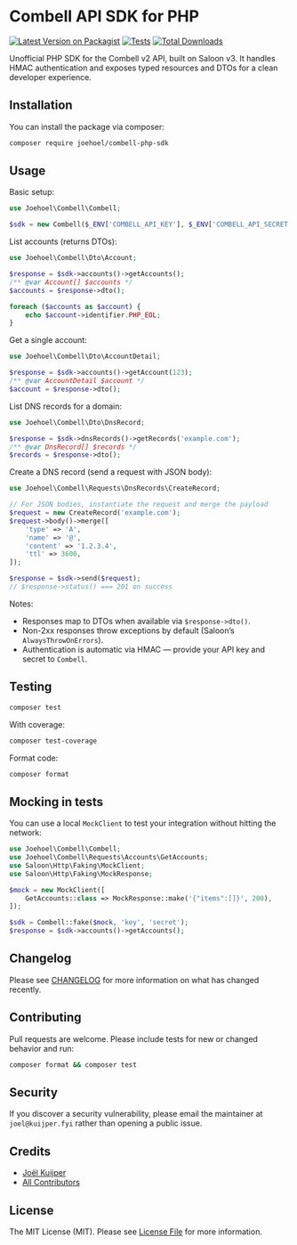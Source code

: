 # Combell API SDK for PHP

[![Latest Version on Packagist](https://img.shields.io/packagist/v/joehoel/combell-php-sdk.svg?style=flat-square)](https://packagist.org/packages/joehoel/combell-php-sdk)
[![Tests](https://img.shields.io/github/actions/workflow/status/joehoel/combell-php-sdk/run-tests.yml?branch=master&label=tests&style=flat-square)](https://github.com/joehoel/combell-php-sdk/actions/workflows/run-tests.yml)
[![Total Downloads](https://img.shields.io/packagist/dt/joehoel/combell-php-sdk.svg?style=flat-square)](https://packagist.org/packages/joehoel/combell-php-sdk)

Unofficial PHP SDK for the Combell v2 API, built on Saloon v3. It handles HMAC authentication and exposes typed resources and DTOs for a clean developer experience.

## Installation

You can install the package via composer:

```bash
composer require joehoel/combell-php-sdk
```

## Usage

Basic setup:

```php
use Joehoel\Combell\Combell;

$sdk = new Combell($_ENV['COMBELL_API_KEY'], $_ENV['COMBELL_API_SECRET']);
```

List accounts (returns DTOs):

```php
use Joehoel\Combell\Dto\Account;

$response = $sdk->accounts()->getAccounts();
/** @var Account[] $accounts */
$accounts = $response->dto();

foreach ($accounts as $account) {
    echo $account->identifier.PHP_EOL;
}
```

Get a single account:

```php
use Joehoel\Combell\Dto\AccountDetail;

$response = $sdk->accounts()->getAccount(123);
/** @var AccountDetail $account */
$account = $response->dto();
```

List DNS records for a domain:

```php
use Joehoel\Combell\Dto\DnsRecord;

$response = $sdk->dnsRecords()->getRecords('example.com');
/** @var DnsRecord[] $records */
$records = $response->dto();
```

Create a DNS record (send a request with JSON body):

```php
use Joehoel\Combell\Requests\DnsRecords\CreateRecord;

// For JSON bodies, instantiate the request and merge the payload
$request = new CreateRecord('example.com');
$request->body()->merge([
    'type' => 'A',
    'name' => '@',
    'content' => '1.2.3.4',
    'ttl' => 3600,
]);

$response = $sdk->send($request);
// $response->status() === 201 on success
```

Notes:

- Responses map to DTOs when available via `$response->dto()`.
- Non-2xx responses throw exceptions by default (Saloon’s `AlwaysThrowOnErrors`).
- Authentication is automatic via HMAC — provide your API key and secret to `Combell`.

## Testing

```bash
composer test
```

With coverage:

```bash
composer test-coverage
```

Format code:

```bash
composer format
```

## Mocking in tests

You can use a local `MockClient` to test your integration without hitting the network:

```php
use Joehoel\Combell\Combell;
use Joehoel\Combell\Requests\Accounts\GetAccounts;
use Saloon\Http\Faking\MockClient;
use Saloon\Http\Faking\MockResponse;

$mock = new MockClient([
    GetAccounts::class => MockResponse::make('{"items":[]}', 200),
]);

$sdk = Combell::fake($mock, 'key', 'secret');
$response = $sdk->accounts()->getAccounts();
```

## Changelog

Please see [CHANGELOG](CHANGELOG.md) for more information on what has changed recently.

## Contributing

Pull requests are welcome. Please include tests for new or changed behavior and run:

```bash
composer format && composer test
```

## Security

If you discover a security vulnerability, please email the maintainer at `joel@kuijper.fyi` rather than opening a public issue.

## Credits

- [Joël Kuijper](https://github.com/Joehoel)
- [All Contributors](https://github.com/joehoel/combell-php-sdk/graphs/contributors)

## License

The MIT License (MIT). Please see [License File](LICENSE.md) for more information.
